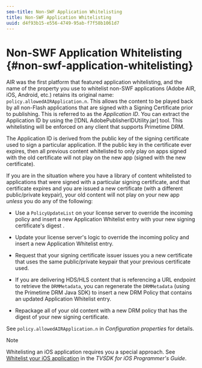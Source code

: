 ```yaml
---
seo-title: Non-SWF Application Whitelisting
title: Non-SWF Application Whitelisting
uuid: d4f93b15-e556-4749-95ab-f7f58b1061d7
---
```


# Non-SWF Application Whitelisting {#non-swf-application-whitelisting}

AIR was the first platform that featured application whitelisting, and the name of the property you use to whitelist non-SWF applications (Adobe AIR, iOS, Android, etc.) retains its original name: `policy.allowedAIRApplication.n`. This allows the content to be played back by all non-Flash applications that are signed with a Signing Certificate prior to publishing. This is referred to as the *Application ID*. You can extract the Application ID by using the [!DNL AdobePublisherIDUtility.jar] tool. This whitelisting will be enforced on any client that supports Primetime DRM.

The Application ID is derived from the public key of the signing certificate used to sign a particular application. If the public key in the certificate ever expires, then all previous content whitelisted to only play on apps signed with the old certificate will not play on the new app (signed with the new certificate).

If you are in the situation where you have a library of content whitelisted to applications that were signed with a particular signing certificate, and that certificate expires and you are issued a new certificate (with a different public/private keypair), your old content will not play on your new app *unless* you do any of the following:

* Use a `PolicyUpdateList` on your license server to override the incoming policy and insert a new Application Whitelist entry with your new signing certificate's digest . 
* Update your license server's logic to override the incoming policy and insert a new Application Whitelist entry. 
* Request that your signing certificate issuer issues you a new certificate that uses the same public/private keypair that your previous certificate used. 
* If you are delivering HDS/HLS content that is referencing a URL endpoint to retrieve the `DRMMetadata`, you can regenerate the `DRMMetadata` (using the Primetime DRM Java SDK) to insert a new DRM Policy that contains an updated Application Whitelist entry. 

* Repackage all of your old content with a new DRM policy that has the digest of your new signing certificate.

See `policy.allowedAIRApplication.n` in *Configuration properties* for details.

>[!NOTE]
>
>Whitelisting an iOS application requires you a special approach. See [Whitelist your iOS application](../../../../../programming/tvsdk-3.4-for-ios/ios-3.4-drm-content-security/ios-3.4-whitelist-your-ios-application.md) in the *TVSDK for iOS Programmer's Guide*.